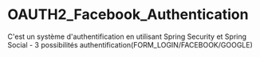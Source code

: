 # OAUTH2_Facebook_Authentication
C'est un système d'authentification en utilisant Spring Security et Spring Social - 3 possibilités authentification(FORM_LOGIN/FACEBOOK/GOOGLE)   
